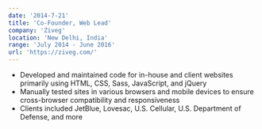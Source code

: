 ```yaml
---
date: '2014-7-21'
title: 'Co-Founder, Web Lead'
company: 'Ziveg'
location: 'New Delhi, India'
range: 'July 2014 - June 2016'
url: 'https://ziveg.com/'
---
```


- Developed and maintained code for in-house and client websites primarily using HTML, CSS, Sass, JavaScript, and jQuery
- Manually tested sites in various browsers and mobile devices to ensure cross-browser compatibility and responsiveness
- Clients included JetBlue, Lovesac, U.S. Cellular, U.S. Department of Defense, and more
